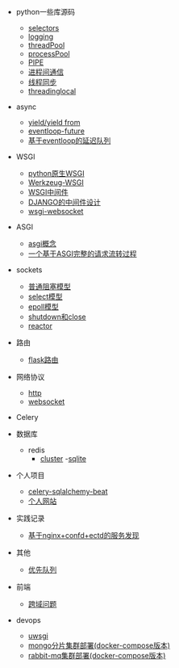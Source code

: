 - python一些库源码
    - [selectors](/python/selectors_/selectors.md)
    - [logging](/python/logging_/note.md)
    - [threadPool](/pool/threadPool.md)
    - [processPool](/pool/_processPool.md)
    - [PIPE](/pool/Pipe.md)
    - [进程间通信](/pool/%E8%BF%9B%E7%A8%8B%E9%97%B4%E9%80%9A%E4%BF%A1.md)
    - [线程同步](/pool/threadingSync.md)
    - [threadinglocal](/pool/_threadlocal.md)
- async
    - [yield/yield from](/aysnc_/python-yield.md)
    - [eventloop-future](/aysnc_/eventloop-futures.md)
    - [基于eventloop的延迟队列](/aysnc_/%E5%9F%BA%E4%BA%8Eeventloop%E7%9A%84%E5%BB%B6%E8%BF%9F%E9%98%9F%E5%88%97.md)

- WSGI
    - [python原生WSGI](/WSGI/1-python%E5%8E%9F%E7%94%9F%E7%9A%84wsgi%E6%A8%A1%E5%9D%97.md)
    - [Werkzeug-WSGI](/WSGI/2-Werkzeug-WSGI.md)
    - [WSGI中间件](/WSGI/3-WSGI-middleware.md)
    - [DJANGO的中间件设计](/WSGI/django-middleware.md)
    - [wsgi-websocket](/WSGI/wsgi-ws.md)

- ASGI  
    - [asgi概念](/ASGI/python%E8%87%AA%E5%B8%A6Asgi.md)
    - [一个基于ASGI完整的请求流转过程](/ASGI/%E4%B8%80%E4%B8%AA%E5%AE%8C%E6%95%B4ASGI%E8%AF%B7%E6%B1%82%E8%BF%87%E7%A8%8B.md)


- sockets
    - [普通阻塞模型](/sockets/%E6%99%AE%E9%80%9A%E9%98%BB%E5%A1%9E.md)
    - [select模型](/sockets/select%E6%A8%A1%E5%9E%8B.md)
    - [epoll模型](/sockets/epoll%E6%A8%A1%E5%9E%8B.md)
    - [shutdown和close](/sockets/shutdown%E5%92%8Cclose.md)
    - [reactor](/sockets/reactor.md)

- 路由
    - [flask路由](/router/flask-router.md)
    

- 网络协议
    - [http](/protocal/http/http.md)
    - [websocket](/protocal/websocket/ws.md)



- Celery

- 数据库
    - redis
        - [cluster](/redis/cluster.md)
    -[sqlite](/database/Q%26ARecord/sqlite.md)

- 个人项目
   - [celery-sqlalchemy-beat](/project/sa-celery-beat.md)
   - [个人网站](/project/site.md)

- 实践记录
   - [基于nginx+confd+ectd的服务发现](/practice/基于nginx+confd+ectd的服务发现.md)

- 其他
    - [优先队列](/python/_heap/优先队列.md) 

- 前端  
    - [跨域问题](/front/cors.md)

- devops
    - [uwsgi](/devops/uwsgi/uwsgi.md)
    - [mongo分片集群部署(docker-compose版本)](/database/mongodb/cluster.md)
    - [rabbit-mq集群部署(docker-compose版本)](/rabbitmq/cluster/note.md)
